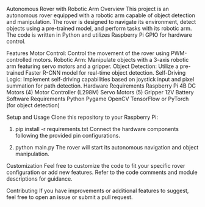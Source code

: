 Autonomous Rover with Robotic Arm
Overview
This project is an autonomous rover equipped with a robotic arm capable of object detection and manipulation. The rover is designed to navigate its environment, detect objects using a pre-trained model, and perform tasks with its robotic arm. The code is written in Python and utilizes Raspberry Pi GPIO for hardware control.

Features
Motor Control: Control the movement of the rover using PWM-controlled motors.
Robotic Arm: Manipulate objects with a 3-axis robotic arm featuring servo motors and a gripper.
Object Detection: Utilize a pre-trained Faster R-CNN model for real-time object detection.
Self-Driving Logic: Implement self-driving capabilities based on joystick input and pixel summation for path detection.
Hardware Requirements
Raspberry Pi 4B
DC Motors (4)
Motor Controller (L298M)
Servo Motors (5)
Gripper
12V Battery
Software Requirements
Python
Pygame
OpenCV
TensorFlow or PyTorch (for object detection)

Setup and Usage
Clone this repository to your Raspberry Pi:


1. pip install -r requirements.txt
Connect the hardware components following the provided pin configurations.

2. python main.py
The rover will start its autonomous navigation and object manipulation.

Customization
Feel free to customize the code to fit your specific rover configuration or add new features. Refer to the code comments and module descriptions for guidance.

Contributing
If you have improvements or additional features to suggest, feel free to open an issue or submit a pull request.

